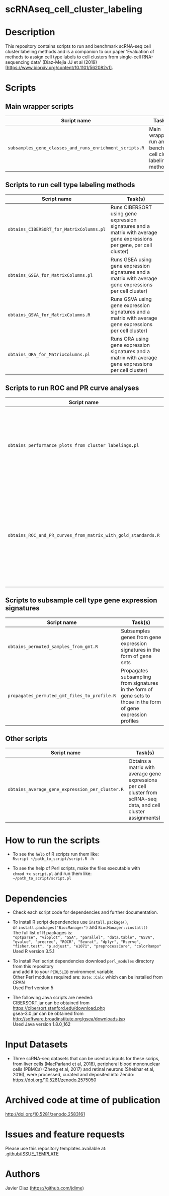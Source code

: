 # scRNAseq_cell_cluster_labeling

Description
================
This repository contains scripts to run and benchmark scRNA-seq cell cluster labeling methods and is a companion to our paper 'Evaluation of methods to assign cell type labels to cell clusters from single-cell RNA-sequencing data' (Diaz-Mejia JJ et al (2019) [https://www.biorxiv.org/content/10.1101/562082v1].


Scripts
================

**Main wrapper scripts**
---
| Script name |  Task(s) |
| ----------------------------------------------------------- |  ------------------------------------------------ |
| `subsamples_gene_classes_and_runs_enrichment_scripts.R`       |  Main wrapper to run and benchmark cell cluster labeling methods |

**Scripts to run cell type labeling methods**
---
| Script name |  Task(s) |
| -------------------------------------------------------------- |  ------------------------------------------------ |
| `obtains_CIBERSORT_for_MatrixColumns.pl`                       | Runs CIBERSORT using gene expression signatures and a matrix with average gene expressions per gene, per cell cluster) |
| `obtains_GSEA_for_MatrixColumns.pl`                            | Runs GSEA using gene expression signatures and a matrix with average gene expressions per cell cluster) |
| `obtains_GSVA_for_MatrixColumns.R`                             | Runs GSVA using gene expression signatures and a matrix with average gene expressions per cell cluster) |
| `obtains_ORA_for_MatrixColumns.pl`                             | Runs ORA using gene expression signatures and a matrix with average gene expressions per cell cluster) |

**Scripts to run ROC and PR curve analyses**
---
| Script name |  Task(s) |
| -------------------------------------------------------------- |  ------------------------------------------------ |
| `obtains_performance_plots_from_cluster_labelings.pl`             | Compiles results from cell type labeling methods and obtains ROC and PR curves plots and AUC's |
| `obtains_ROC_and_PR_curves_from_matrix_with_gold_standards.R`  | Obtains ROC and PR curve plots, ROC AUC and PR AUC values from a matrix of reference labels in column 2 and predictions in columns 3 to N |

**Scripts to subsample cell type gene expression signatures**
---
| Script name |  Task(s) |
| -------------------------------------------------------------- |  ------------------------------------------------ |
| `obtains_permuted_samples_from_gmt.R`                          | Subsamples genes from gene expression signatures in the form of gene sets |
| `propagates_permuted_gmt_files_to_profile.R`                   | Propagates subsampling from signatures in the form of gene sets to those in the form of gene expression profiles |


**Other scripts**
---
| Script name |  Task(s) |
| -------------------------------------------------------------- |  ------------------------------------------------ |
| `obtains_average_gene_expression_per_cluster.R`                | Obtains a matrix with average gene expressions per cell cluster from scRNA-seq data, and cell cluster assignments) |


How to run the scripts
================
* To see the `help` of R scripts run them like:  <br />
  `Rscript ~/path_to_script/script.R -h`  <br />
  
* To see the help of Perl scripts, make the files executable with  <br />
  `chmod +x script.pl` and run them like:  <br />
  `~/path_to_script/script.pl`  <br />
  
  
Dependencies
================
* Check each script code for dependencies and further documentation.

* To install R script dependencies use `install.package()`,  <br />
  or `install.packages("BiocManager")` and `BiocManager::install()`  <br />
  The full list of R packages is:  <br />
  `"optparse", "vioplot", "GSA", "parallel", "data.table", "GSVA", "qvalue", "precrec", "ROCR", "Seurat", "dplyr", "Rserve", "fisher.test", "p.adjust", "e1071", "preprocessCore", "colorRamps"`  <br />
  Used R version 3.5.1  <br />

* To install Perl script dependencies download `perl_modules` directory from this repository  <br />
  and add it to your `PERL5LIB` environment variable.  <br />
  Other Perl modules required are: `Date::Calc` which can be installed from CPAN  <br />
  Used Perl version 5  <br />

* The following Java scripts are needed: <br />
  CIBERSORT.jar can be obtained from https://cibersort.stanford.edu/download.php  <br />
  gsea-3.0.jar  can be obtained from http://software.broadinstitute.org/gsea/downloads.jsp  <br />
  Used Java version 1.8.0_162 <br />

  
Input Datasets
================
* Three scRNA-seq datasets that can be used as inputs for these scrips, from liver cells (MacParland et al, 2018), peripheral blood mononuclear cells (PBMCs) (Zheng et al, 2017) and retinal neurons (Shekhar et al, 2016), were processed, curated and deposited into Zendo:
https://doi.org/10.5281/zenodo.2575050


Archived code at time of publication
================
http://doi.org/10.5281/zenodo.2583161
    
    
Issues and feature requests
================
Please use this repository templates available at:<br />
[.github/ISSUE_TEMPLATE](https://github.com/jdime/scRNAseq_cell_cluster_labeling/tree/master/.github/ISSUE_TEMPLATE)


Authors
================
Javier Diaz (https://github.com/jdime)
